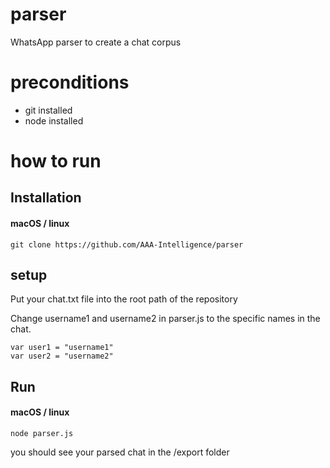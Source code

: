 # parser
WhatsApp parser to create a chat corpus

# preconditions
- git installed
- node installed


# how to run
## Installation
#### macOS / linux

```
git clone https://github.com/AAA-Intelligence/parser
```

## setup

Put your chat.txt file into the root path of the repository

Change username1 and username2 in parser.js to the specific names in the chat.

```
var user1 = "username1"
var user2 = "username2"
```


## Run

#### macOS / linux
```
node parser.js
```

you should see your parsed chat in the /export folder
